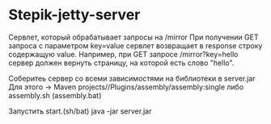 # Stepik-jetty-server
Сервлет, который обрабатывает запросы на /mirror
При получении GET запроса с параметром key=value сервлет возвращает в response строку содержащую value.
Например, при GET запросе /mirror?key=hello сервер должен вернуть страницу, на которой есть слово "hello".

Соберитеь сервер со всеми зависимостями на библиотеки в server.jar
Для этого -> Maven projects/<Project name>/Plugins/assembly/assembly:single
либо assembly.sh (assembly.bat)

Запустить start.(sh/bat)
java -jar server.jar
